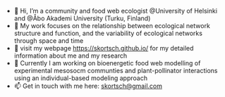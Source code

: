 - 👋 Hi, I’m a community and food web ecologist @University of Helsinki and @Åbo Akademi University (Turku, Finland)
- 👀 My work focuses on the relationship between ecological network structure and function, and the variability of ecological networks through space and time 
- 👀 visit my webpage https://skortsch.github.io/ for my detailed information about me and my research
- 🌱 Currently I am working on bioenergetic food web modelling of experimental mesosocm communties and plant-pollinator interactions using an individual-based modeling approach
- 📫 Get in touch with me here: skortsch@gmail.com

<!---
skortsch/skortsch is a ✨ special ✨ repository because its `README.md` (this file) appears on your GitHub profile.
You can click the Preview link to take a look at your changes.
--->
